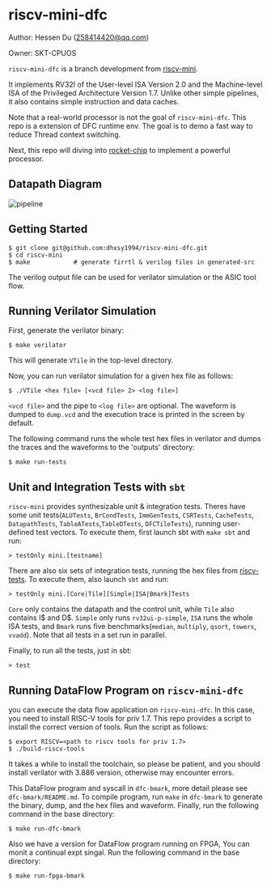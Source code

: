# riscv-mini-dfc

Author: Hessen Du (258414420@qq.com)

Owner: SKT-CPUOS

`riscv-mini-dfc` is a branch development from [riscv-mini](https://github.com/ucb-bar/riscv-mini).

It implements RV32I of the User-level ISA Version 2.0 and the Machine-level ISA of the Privileged Architecture Version 1.7.
Unlike other simple pipelines, it also contains simple instruction and data caches.

Note that a real-world processor is not the goal of `riscv-mini-dfc`.
This repo is a extension of DFC runtime env. The goal is to demo a fast way to reduce Thread context switching.

Next, this repo will diving into [rocket-chip](https://github.com/freechipsproject/rocket-chip) to implement a powerful processor. 


## Datapath Diagram
![pipeline](pipeline-modified.png)

## Getting Started

    $ git clone git@github.com:dhxsy1994/riscv-mini-dfc.git
    $ cd riscv-mini
    $ make            # generate firrtl & verilog files in generated-src
    
The verilog output file can be used for verilator simulation or the ASIC tool flow.
    
## Running Verilator Simulation

First, generate the verilator binary:

    $ make verilator
    
This will generate `VTile` in the top-level directory.

Now, you can run verilator simulation for a given hex file as follows:

    $ ./VTile <hex file> [<vcd file> 2> <log file>]
    
`<vcd file>` and the pipe to `<log file>` are optional. The waveform is dumped to `dump.vcd` and the execution trace is printed in the screen by default.

The following command runs the whole test hex files in verilator and dumps the traces and the waveforms to the 'outputs' directory:

    $ make run-tests

## Unit and Integration Tests with `sbt`

`riscv-mini` provides synthesizable unit & integration tests.
Theres have some unit tests(`ALUTests`, `BrCondTests`, `ImmGenTests`, `CSRTests`, `CacheTests`, `DatapathTests`, `TableATests`,`TableDTests`, `DFCTileTests`),
running user-defined test vectors.
To execute them, first launch sbt with `make sbt` and run:

    > testOnly mini.[testname]
  
There are also six sets of integration tests, running the hex files from [riscv-tests](https://github.com/riscv/riscv-tests).
To execute them, also launch `sbt` and run:

    > testOnly mini.[Core|Tile][Simple|ISA|Bmark]Tests
    
`Core` only contains the datapath and the control unit, while `Tile` also contains I$ and D$. `Simple` only runs `rv32ui-p-simple`,
`ISA` runs the whole ISA tests, and `Bmark` runs five benchmarks(`median`, `multiply`, `qsort`, `towers`, `vvadd`). 
Note that all tests in a set run in parallel.

Finally, to run all the tests, just in sbt:

    > test
    
## Running DataFlow Program on `riscv-mini-dfc`

you can execute the data flow application on `riscv-mini-dfc`. In this case, you need to install RISC-V tools for priv 1.7. This repo provides a script to install the correct version of tools. Run the script as follows:

    $ export RISCV=<path to riscv tools for priv 1.7>
    $ ./build-riscv-tools
    
It takes a while to install the toolchain, so please be patient, and you should install verilator with 3.886 version, otherwise may encounter errors.

This DataFlow program and syscall in `dfc-bmark`, more detail please see `dfc-bmark/README.md`. To compile program, run `make` in `dfc-bmark` to generate the binary, dump, and the hex files and waveform. Finally, run the following command in the base directory:

    $ make run-dfc-bmark
    
Also we have a version for DataFlow program running on FPGA, You can monit a continual expt singal. Run the following command in the base directory:

    $ make run-fpga-bmark
